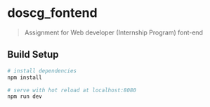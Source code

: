 # doscg_fontend

> Assignment  for Web developer (Internship Program) font-end

## Build Setup

``` bash
# install dependencies
npm install

# serve with hot reload at localhost:8080
npm run dev
```
